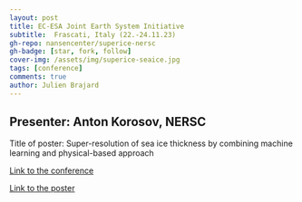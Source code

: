 ```yaml
---
layout: post
title: EC-ESA Joint Earth System Initiative
subtitle:  Frascati, Italy (22.-24.11.23)
gh-repo: nansencenter/superice-nersc
gh-badge: [star, fork, follow]
cover-img: /assets/img/superice-seaice.jpg
tags: [conference]
comments: true
author: Julien Brajard
---
```


## Presenter: Anton Korosov, NERSC
  
Title of poster: Super-resolution of sea ice thickness by combining machine learning and physical-based approach
  
[Link to the conference](https://eo4society.esa.int/event/essi2023/)

[Link to the poster](../assets/slides_and_posters/Poster_SuperIce-EC-ESA_Joint_Earth_System_Initiative_2023.pdf)

